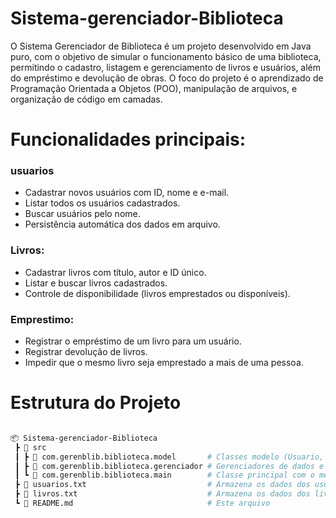 # Sistema-gerenciador-Biblioteca
O Sistema Gerenciador de Biblioteca é um projeto desenvolvido em Java puro, com o objetivo de simular o funcionamento básico de uma biblioteca, permitindo o cadastro, listagem e gerenciamento de livros e usuários, além do empréstimo e devolução de obras.
O foco do projeto é o aprendizado de Programação Orientada a Objetos (POO), manipulação de arquivos, e organização de código em camadas.

# Funcionalidades principais:

### usuarios
- Cadastrar novos usuários com ID, nome e e-mail.
- Listar todos os usuários cadastrados.
- Buscar usuários pelo nome.
- Persistência automática dos dados em arquivo.

### Livros:
- Cadastrar livros com título, autor e ID único.
- Listar e buscar livros cadastrados.
- Controle de disponibilidade (livros emprestados ou disponíveis).

### Emprestimo:
- Registrar o empréstimo de um livro para um usuário.
- Registrar devolução de livros.
- Impedir que o mesmo livro seja emprestado a mais de uma pessoa.

# Estrutura do Projeto
``` bash

📦 Sistema-gerenciador-Biblioteca
 ┣ 📂 src
 ┃ ┣ 📂 com.gerenblib.biblioteca.model       # Classes modelo (Usuario, Livro)
 ┃ ┣ 📂 com.gerenblib.biblioteca.gerenciador # Gerenciadores de dados e lógica
 ┃ ┗ 📂 com.gerenblib.biblioteca.main        # Classe principal com o menu
 ┣ 📜 usuarios.txt                           # Armazena os dados dos usuários
 ┣ 📜 livros.txt                             # Armazena os dados dos livros
 ┗ 📜 README.md                              # Este arquivo

```
  

